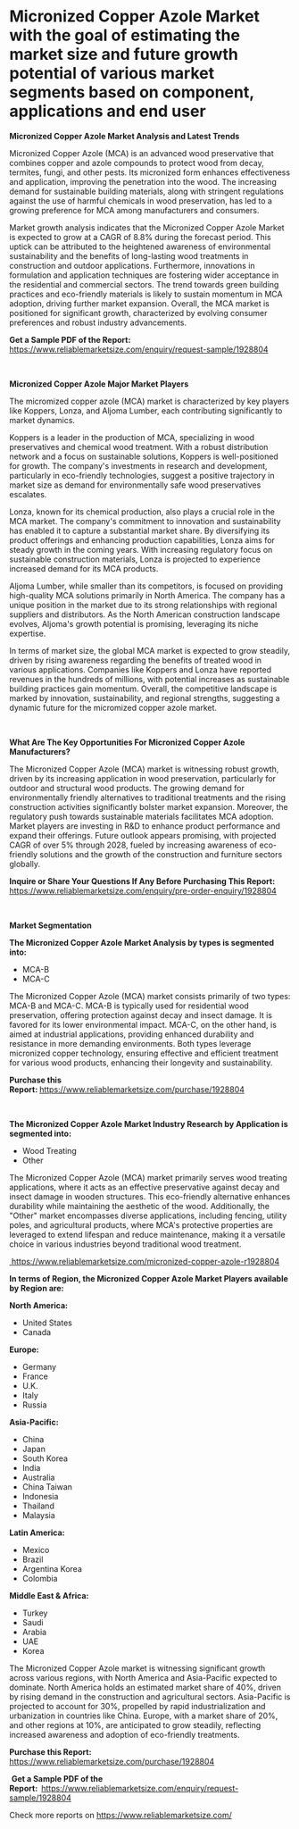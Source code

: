 <p><h1>Micronized Copper Azole Market with the goal of estimating the market size and future growth potential of various market segments based on component, applications and end user</h1></p><p><strong>Micronized Copper Azole Market Analysis and Latest Trends</strong></p>
<p><p>Micronized Copper Azole (MCA) is an advanced wood preservative that combines copper and azole compounds to protect wood from decay, termites, fungi, and other pests. Its micronized form enhances effectiveness and application, improving the penetration into the wood. The increasing demand for sustainable building materials, along with stringent regulations against the use of harmful chemicals in wood preservation, has led to a growing preference for MCA among manufacturers and consumers.</p><p>Market growth analysis indicates that the Micronized Copper Azole Market is expected to grow at a CAGR of 8.8% during the forecast period. This uptick can be attributed to the heightened awareness of environmental sustainability and the benefits of long-lasting wood treatments in construction and outdoor applications. Furthermore, innovations in formulation and application techniques are fostering wider acceptance in the residential and commercial sectors. The trend towards green building practices and eco-friendly materials is likely to sustain momentum in MCA adoption, driving further market expansion. Overall, the MCA market is positioned for significant growth, characterized by evolving consumer preferences and robust industry advancements.</p></p>
<p><strong>Get a Sample PDF of the Report:&nbsp;</strong> <a href="https://www.reliablemarketsize.com/enquiry/request-sample/1928804?utm_campaign=3198&utm_medium=2&utm_source=Github&utm_content=ia&utm_term=29032025&utm_id=micronized-copper-azole">https://www.reliablemarketsize.com/enquiry/request-sample/1928804</a></p>
<p>&nbsp;</p>
<p><strong>Micronized Copper Azole Major Market Players</strong></p>
<p><p>The micromized copper azole (MCA) market is characterized by key players like Koppers, Lonza, and Aljoma Lumber, each contributing significantly to market dynamics.</p><p>Koppers is a leader in the production of MCA, specializing in wood preservatives and chemical wood treatment. With a robust distribution network and a focus on sustainable solutions, Koppers is well-positioned for growth. The company's investments in research and development, particularly in eco-friendly technologies, suggest a positive trajectory in market size as demand for environmentally safe wood preservatives escalates.</p><p>Lonza, known for its chemical production, also plays a crucial role in the MCA market. The company's commitment to innovation and sustainability has enabled it to capture a substantial market share. By diversifying its product offerings and enhancing production capabilities, Lonza aims for steady growth in the coming years. With increasing regulatory focus on sustainable construction materials, Lonza is projected to experience increased demand for its MCA products.</p><p>Aljoma Lumber, while smaller than its competitors, is focused on providing high-quality MCA solutions primarily in North America. The company has a unique position in the market due to its strong relationships with regional suppliers and distributors. As the North American construction landscape evolves, Aljoma's growth potential is promising, leveraging its niche expertise.</p><p>In terms of market size, the global MCA market is expected to grow steadily, driven by rising awareness regarding the benefits of treated wood in various applications. Companies like Koppers and Lonza have reported revenues in the hundreds of millions, with potential increases as sustainable building practices gain momentum. Overall, the competitive landscape is marked by innovation, sustainability, and regional strengths, suggesting a dynamic future for the micromized copper azole market.</p></p>
<p>&nbsp;</p>
<p><strong>What Are The Key Opportunities For Micronized Copper Azole Manufacturers?</strong></p>
<p><p>The Micronized Copper Azole (MCA) market is witnessing robust growth, driven by its increasing application in wood preservation, particularly for outdoor and structural wood products. The growing demand for environmentally friendly alternatives to traditional treatments and the rising construction activities significantly bolster market expansion. Moreover, the regulatory push towards sustainable materials facilitates MCA adoption. Market players are investing in R&D to enhance product performance and expand their offerings. Future outlook appears promising, with projected CAGR of over 5% through 2028, fueled by increasing awareness of eco-friendly solutions and the growth of the construction and furniture sectors globally.</p></p>
<p><strong>Inquire or Share Your Questions If Any Before Purchasing This Report:</strong> <a href="https://www.reliablemarketsize.com/enquiry/pre-order-enquiry/1928804?utm_campaign=3198&utm_medium=2&utm_source=Github&utm_content=ia&utm_term=29032025&utm_id=micronized-copper-azole">https://www.reliablemarketsize.com/enquiry/pre-order-enquiry/1928804</a></p>
<p>&nbsp;</p>
<p><strong>Market Segmentation</strong></p>
<p><strong>The Micronized Copper Azole Market Analysis by types is segmented into:</strong></p>
<p><ul><li>MCA-B</li><li>MCA-C</li></ul></p>
<p><p>The Micronized Copper Azole (MCA) market consists primarily of two types: MCA-B and MCA-C. MCA-B is typically used for residential wood preservation, offering protection against decay and insect damage. It is favored for its lower environmental impact. MCA-C, on the other hand, is aimed at industrial applications, providing enhanced durability and resistance in more demanding environments. Both types leverage micronized copper technology, ensuring effective and efficient treatment for various wood products, enhancing their longevity and sustainability.</p></p>
<p><strong>Purchase this Report:&nbsp;</strong><a href="https://www.reliablemarketsize.com/purchase/1928804?utm_campaign=3198&utm_medium=2&utm_source=Github&utm_content=ia&utm_term=29032025&utm_id=micronized-copper-azole">https://www.reliablemarketsize.com/purchase/1928804</a></p>
<p>&nbsp;</p>
<p><strong>The Micronized Copper Azole Market Industry Research by Application is segmented into:</strong></p>
<p><ul><li>Wood Treating</li><li>Other</li></ul></p>
<p><p>The Micronized Copper Azole (MCA) market primarily serves wood treating applications, where it acts as an effective preservative against decay and insect damage in wooden structures. This eco-friendly alternative enhances durability while maintaining the aesthetic of the wood. Additionally, the "Other" market encompasses diverse applications, including fencing, utility poles, and agricultural products, where MCA's protective properties are leveraged to extend lifespan and reduce maintenance, making it a versatile choice in various industries beyond traditional wood treatment.</p></p>
<p><a href="https://www.reliablemarketsize.com/micronized-copper-azole-r1928804?utm_campaign=3198&utm_medium=2&utm_source=Github&utm_content=ia&utm_term=29032025&utm_id=micronized-copper-azole">&nbsp;https://www.reliablemarketsize.com/micronized-copper-azole-r1928804</a></p>
<p><strong>In terms of Region, the Micronized Copper Azole Market Players available by Region are:</strong></p>
<p>
    <p> <strong> North America: </strong>
        <ul>
            <li>United States</li>
            <li>Canada</li>
        </ul>
        </p> 
    <p> <strong> Europe: </strong>
        <ul>
            <li>Germany</li>
            <li>France</li>
            <li>U.K.</li>
            <li>Italy</li>
            <li>Russia</li>
        </ul>
        </p> 
    <p> <strong> Asia-Pacific: </strong>
        <ul>
            <li>China</li>
            <li>Japan</li>
            <li>South Korea</li>
            <li>India</li>
            <li>Australia</li>
            <li>China Taiwan</li>
            <li>Indonesia</li>
            <li>Thailand</li>
            <li>Malaysia</li>
        </ul>
        </p> 
    <p> <strong> Latin America: </strong>
        <ul>
            <li>Mexico</li>
            <li>Brazil</li>
            <li>Argentina Korea</li>
            <li>Colombia</li>
        </ul>
        </p> 
    <p> <strong> Middle East & Africa: </strong>
        <ul>
            <li>Turkey</li>
            <li>Saudi</li>
            <li>Arabia</li>
            <li>UAE</li>
            <li>Korea</li>
        </ul>
    </p>
    </p>
<p><p>The Micronized Copper Azole market is witnessing significant growth across various regions, with North America and Asia-Pacific expected to dominate. North America holds an estimated market share of 40%, driven by rising demand in the construction and agricultural sectors. Asia-Pacific is projected to account for 30%, propelled by rapid industrialization and urbanization in countries like China. Europe, with a market share of 20%, and other regions at 10%, are anticipated to grow steadily, reflecting increased awareness and adoption of eco-friendly treatments.</p></p>
<p><strong>Purchase this Report: </strong><a href="https://www.reliablemarketsize.com/purchase/1928804?utm_campaign=3198&utm_medium=2&utm_source=Github&utm_content=ia&utm_term=29032025&utm_id=micronized-copper-azole">https://www.reliablemarketsize.com/purchase/1928804</a></p>
<p>&nbsp;<strong>Get a Sample PDF of the Report:&nbsp;&nbsp;</strong><a href="https://www.reliablemarketsize.com/enquiry/request-sample/1928804?utm_campaign=3198&utm_medium=2&utm_source=Github&utm_content=ia&utm_term=29032025&utm_id=micronized-copper-azole">https://www.reliablemarketsize.com/enquiry/request-sample/1928804</a></p>
<p><strong></strong></p>
<p>Check more reports on <a href="https://www.reliablemarketsize.com/?utm_campaign=3198&utm_medium=2&utm_source=Github&utm_content=ia&utm_term=29032025&utm_id=micronized-copper-azole">https://www.reliablemarketsize.com/</a></p>